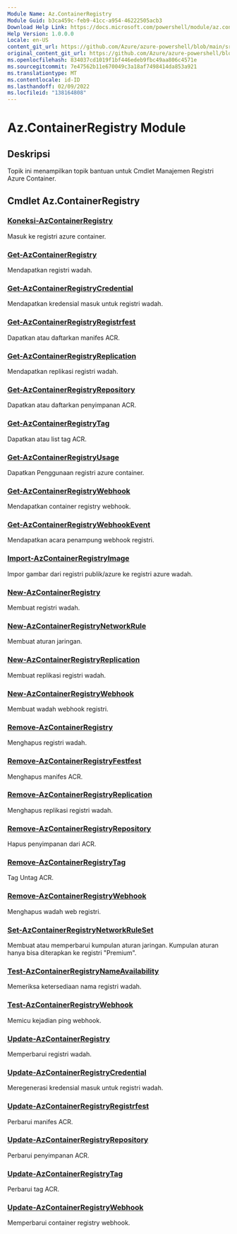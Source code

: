 ```yaml
---
Module Name: Az.ContainerRegistry
Module Guid: b3ca459c-feb9-41cc-a954-46222505acb3
Download Help Link: https://docs.microsoft.com/powershell/module/az.containerregistry
Help Version: 1.0.0.0
Locale: en-US
content_git_url: https://github.com/Azure/azure-powershell/blob/main/src/ContainerRegistry/ContainerRegistry/help/Az.ContainerRegistry.md
original_content_git_url: https://github.com/Azure/azure-powershell/blob/main/src/ContainerRegistry/ContainerRegistry/help/Az.ContainerRegistry.md
ms.openlocfilehash: 834037cd1019f1bf446edeb9fbc49aa806c4571e
ms.sourcegitcommit: 7e47562b11e670049c3a18af7498414da853a921
ms.translationtype: MT
ms.contentlocale: id-ID
ms.lasthandoff: 02/09/2022
ms.locfileid: "138164808"
---
```

# Az.ContainerRegistry Module
## Deskripsi
Topik ini menampilkan topik bantuan untuk Cmdlet Manajemen Registri Azure Container.

## Cmdlet Az.ContainerRegistry
### [Koneksi-AzContainerRegistry](Connect-AzContainerRegistry.md)
Masuk ke registri azure container.

### [Get-AzContainerRegistry](Get-AzContainerRegistry.md)
Mendapatkan registri wadah.

### [Get-AzContainerRegistryCredential](Get-AzContainerRegistryCredential.md)
Mendapatkan kredensial masuk untuk registri wadah.

### [Get-AzContainerRegistryRegistrfest](Get-AzContainerRegistryManifest.md)
Dapatkan atau daftarkan manifes ACR. 

### [Get-AzContainerRegistryReplication](Get-AzContainerRegistryReplication.md)
Mendapatkan replikasi registri wadah.

### [Get-AzContainerRegistryRepository](Get-AzContainerRegistryRepository.md)
Dapatkan atau daftarkan penyimpanan ACR.

### [Get-AzContainerRegistryTag](Get-AzContainerRegistryTag.md)
Dapatkan atau  list tag ACR. 

### [Get-AzContainerRegistryUsage](Get-AzContainerRegistryUsage.md)
Dapatkan Penggunaan registri azure container.

### [Get-AzContainerRegistryWebhook](Get-AzContainerRegistryWebhook.md)
Mendapatkan container registry webhook.

### [Get-AzContainerRegistryWebhookEvent](Get-AzContainerRegistryWebhookEvent.md)
Mendapatkan acara penampung webhook registri.

### [Import-AzContainerRegistryImage](Import-AzContainerRegistryImage.md)
Impor gambar dari registri publik/azure ke registri azure wadah.

### [New-AzContainerRegistry](New-AzContainerRegistry.md)
Membuat registri wadah.

### [New-AzContainerRegistryNetworkRule](New-AzContainerRegistryNetworkRule.md)
Membuat aturan jaringan.

### [New-AzContainerRegistryReplication](New-AzContainerRegistryReplication.md)
Membuat replikasi registri wadah.

### [New-AzContainerRegistryWebhook](New-AzContainerRegistryWebhook.md)
Membuat wadah webhook registri.

### [Remove-AzContainerRegistry](Remove-AzContainerRegistry.md)
Menghapus registri wadah.

### [Remove-AzContainerRegistryFestfest](Remove-AzContainerRegistryManifest.md)
Menghapus manifes ACR. 

### [Remove-AzContainerRegistryReplication](Remove-AzContainerRegistryReplication.md)
Menghapus replikasi registri wadah.

### [Remove-AzContainerRegistryRepository](Remove-AzContainerRegistryRepository.md)
Hapus penyimpanan dari ACR.

### [Remove-AzContainerRegistryTag](Remove-AzContainerRegistryTag.md)
Tag Untag ACR.

### [Remove-AzContainerRegistryWebhook](Remove-AzContainerRegistryWebhook.md)
Menghapus wadah web registri.

### [Set-AzContainerRegistryNetworkRuleSet](Set-AzContainerRegistryNetworkRuleSet.md)
Membuat atau memperbarui kumpulan aturan jaringan. Kumpulan aturan hanya bisa diterapkan ke registri "Premium".

### [Test-AzContainerRegistryNameAvailability](Test-AzContainerRegistryNameAvailability.md)
Memeriksa ketersediaan nama registri wadah.

### [Test-AzContainerRegistryWebhook](Test-AzContainerRegistryWebhook.md)
Memicu kejadian ping webhook.

### [Update-AzContainerRegistry](Update-AzContainerRegistry.md)
Memperbarui registri wadah.

### [Update-AzContainerRegistryCredential](Update-AzContainerRegistryCredential.md)
Meregenerasi kredensial masuk untuk registri wadah.

### [Update-AzContainerRegistryRegistrfest](Update-AzContainerRegistryManifest.md)
Perbarui manifes ACR. 

### [Update-AzContainerRegistryRepository](Update-AzContainerRegistryRepository.md)
Perbarui penyimpanan ACR.

### [Update-AzContainerRegistryTag](Update-AzContainerRegistryTag.md)
Perbarui tag ACR.

### [Update-AzContainerRegistryWebhook](Update-AzContainerRegistryWebhook.md)
Memperbarui container registry webhook.

